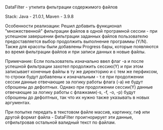 DataFilter - утилита фильтрации содержимого файлов

Stack:
Java - 21.0.1,
Maven - 3.9.8

Особенности реализации:
Решил добавить функционал "множественной" фильтрации файлов в одной програмной сессии - при успешном завершении
фильтрации заданных файлов пользователю предоставляется выбор продолжить выполнение программы (Y/N). 
Также для красоты были добавлены Progress бары, которые появляются во время фильтрации файлов и при записи данных в новые
файлы. 

Примечание: 
Если пользователь изначально ввел флаг -а и после успешной фильтрации захотел продолжить сессию(Y) и при этом записывает конечные файлы
в ту же директорию и с тем же перфиксом, то строки будут добавлены к изначальным - т.е при продолжении сессии данные отвечающие за логику работы
флага (-а) не будут сброшены до дефолтных. Однако при продолжении сессии(Y) данные отвечающие за логику работы с флажками(-s, -f, -o, -p) будут
сброшены до дефолтных, так что их нужно также указывать в новых аргументах.

При попытке передать в текстовом файле массив, картинку, гиф или другой формат файла - DataFilter проигнорирует эти данные, отфильтровав 
остальной валидный текст по файлам.

